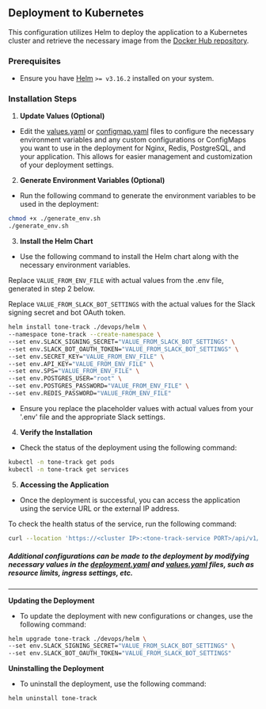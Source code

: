 ## Deployment to Kubernetes

This configuration utilizes Helm to deploy the application to a Kubernetes cluster and retrieve the necessary image from the [Docker Hub repository](https://hub.docker.com/repository/docker/alpaca00/tone-track-image/general).

### Prerequisites
- Ensure you have [Helm](https://helm.sh/docs/intro/install/) `>= v3.16.2` installed on your system.

### Installation Steps

1. **Update Values (Optional)**

- Edit the [values.yaml](values.yaml) or [configmap.yaml](templates/configmap.yaml) files to configure the necessary environment variables 
and any custom configurations or ConfigMaps you want to use in the deployment for Nginx, Redis, PostgreSQL, and your application.
This allows for easier management and customization of your deployment settings.

2. **Generate Environment Variables (Optional)**

- Run the following command to generate the environment variables to be used in the deployment:

```bash
chmod +x ./generate_env.sh
./generate_env.sh
```

3. **Install the Helm Chart**

- Use the following command to install the Helm chart along with the necessary environment variables.

Replace `VALUE_FROM_ENV_FILE` with actual values from the .env file, generated in step 2 below.

Replace `VALUE_FROM_SLACK_BOT_SETTINGS` with the actual values for the Slack signing secret and bot OAuth token.

```bash
helm install tone-track ./devops/helm \
--namespace tone-track --create-namespace \
--set env.SLACK_SIGNING_SECRET="VALUE_FROM_SLACK_BOT_SETTINGS" \
--set env.SLACK_BOT_OAUTH_TOKEN="VALUE_FROM_SLACK_BOT_SETTINGS" \
--set env.SECRET_KEY="VALUE_FROM_ENV_FILE" \
--set env.API_KEY="VALUE_FROM_ENV_FILE" \
--set env.SPS="VALUE_FROM_ENV_FILE" \
--set env.POSTGRES_USER="root" \
--set env.POSTGRES_PASSWORD="VALUE_FROM_ENV_FILE" \
--set env.REDIS_PASSWORD="VALUE_FROM_ENV_FILE"
```

- Ensure you replace the placeholder values with actual values from your '.env' file and the appropriate Slack settings.

4. **Verify the Installation**

- Check the status of the deployment using the following command:

```bash
kubectl -n tone-track get pods
kubectl -n tone-track get services
```

5. **Accessing the Application**

- Once the deployment is successful, you can access the application using the service URL or the external IP address.

To check the health status of the service, run the following command:

```bash
curl --location 'https://<cluster IP>:<tone-track-service PORT>/api/v1/health'
```


##### Additional configurations can be made to the deployment by modifying necessary values in the [deployment.yaml](templates/deployment.yaml) and [values.yaml](values.yaml) files, such as resource limits, ingress settings, etc.

---

**Updating the Deployment**

- To update the deployment with new configurations or changes, use the following command:

```bash
helm upgrade tone-track ./devops/helm \
--set env.SLACK_SIGNING_SECRET="VALUE_FROM_SLACK_BOT_SETTINGS" \
--set env.SLACK_BOT_OAUTH_TOKEN="VALUE_FROM_SLACK_BOT_SETTINGS"
```

**Uninstalling the Deployment**

- To uninstall the deployment, use the following command:

```bash
helm uninstall tone-track
```
